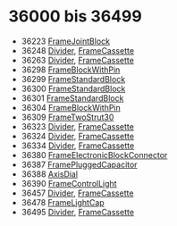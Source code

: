 # 36000 bis 36499
- 36223 [FrameJointBlock](Elements/FrameJointBlock.md)
- 36248 [Divider](ModelBase/Divider.md), [FrameCassette](Elements/FrameCassette.md)
- 36263 [Divider](ModelBase/Divider.md), [FrameCassette](Elements/FrameCassette.md)
- 36298 [FrameBlockWithPin](Elements/FrameBlockWithPin.md)
- 36299 [FrameStandardBlock](Elements/FrameStandardBlock.md)
- 36300 [FrameStandardBlock](Elements/FrameStandardBlock.md)
- 36301 [FrameStandardBlock](Elements/FrameStandardBlock.md)
- 36304 [FrameBlockWithPin](Elements/FrameBlockWithPin.md)
- 36309 [FrameTwoStrut30](Elements/FrameTwoStrut30.md)
- 36323 [Divider](ModelBase/Divider.md), [FrameCassette](Elements/FrameCassette.md)
- 36324 [Divider](ModelBase/Divider.md), [FrameCassette](Elements/FrameCassette.md)
- 36334 [Divider](ModelBase/Divider.md), [FrameCassette](Elements/FrameCassette.md)
- 36380 [FrameElectronicBlockConnector](Elements/FrameElectronicBlockConnector.md)
- 36387 [FramePluggedCapacitor](Elements/FramePluggedCapacitor.md)
- 36388 [AxisDial](Elements/AxisDial.md)
- 36390 [FrameControlLight](Elements/FrameControlLight.md)
- 36457 [Divider](ModelBase/Divider.md), [FrameCassette](Elements/FrameCassette.md)
- 36478 [FrameLightCap](Elements/FrameLightCap.md)
- 36495 [Divider](ModelBase/Divider.md), [FrameCassette](Elements/FrameCassette.md)
